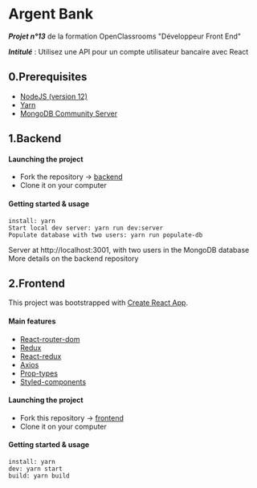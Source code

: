 # Argent Bank

***Projet n°13*** de la formation OpenClassrooms "Développeur Front End"

***Intitulé*** : Utilisez une API pour un compte utilisateur bancaire avec React

## 0.Prerequisites
- [NodeJS (version 12)](https://nodejs.org/en/)
- [Yarn](https://yarnpkg.com/)
- [MongoDB Community Server](https://www.mongodb.com/try/download/community)


## 1.Backend

#### Launching the project
- Fork the repository -> [backend](https://github.com/OpenClassrooms-Student-Center/Project-10-Bank-API)
- Clone it on your computer
#### Getting started & usage
`install: yarn`<br>
`Start local dev server: yarn run dev:server`<br>
`Populate database with two users: yarn run populate-db`

Server at http://localhost:3001, with two users in the MongoDB database<br>
More details on the backend repository


## 2.Frontend
This project was bootstrapped with [Create React App](https://create-react-app.dev/).

#### Main features
- [React-router-dom](https://reactrouter.com/web/guides/quick-start)
- [Redux](https://redux.js.org/)
- [React-redux](https://react-redux.js.org/)
- [Axios](https://axios-http.com/docs/example)
- [Prop-types](https://fr.reactjs.org/docs/typechecking-with-proptypes.html)
- [Styled-components](https://styled-components.com/docs)

#### Launching the project
- Fork this repository -> [frontend](https://github.com/maxime-rl/maxime-robil-lepretre_13_15102021)
- Clone it on your computer
#### Getting started & usage
`install: yarn`<br>
`dev: yarn start`<br>
`build: yarn build`

